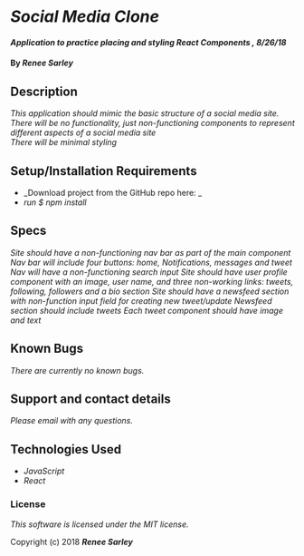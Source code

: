 # _Social Media Clone_

#### _Application to practice placing and styling React Components , 8/26/18_

#### By _**Renee Sarley**_

## Description

_This application should mimic the basic structure of a social media site._<br>
_There will be no functionality, just non-functioning components to represent different aspects of a social media site_<br>
_There will be minimal styling_


## Setup/Installation Requirements

* _Download project from the GitHub repo here: _
* _run $ npm install_

## Specs
_Site should have a non-functioning nav bar as part of the main component_
_Nav bar will include four buttons: home, Notifications, messages and tweet_
_Nav will have a non-functioning search input_
_Site should have user profile component with an image, user name, and three non-working links: tweets, following, followers and a bio section_
_Site should have a newsfeed section with non-function input field for creating new tweet/update_
_Newsfeed section should include tweets_
_Each tweet component should have image and text_

## Known Bugs

_There are currently no known bugs._

## Support and contact details

_Please email with any questions._

## Technologies Used

* _JavaScript_
* _React_

### License

*This software is licensed under the MIT license.*

Copyright (c) 2018 **_Renee Sarley_**
